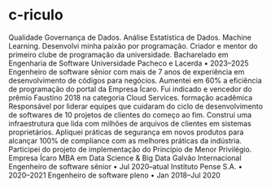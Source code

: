 # c-riculo
Qualidade Governança de Dados.
Análise Estatística de Dados.
Machine Learning.
Desenvolvi minha paixão por programação.
Criador e mentor do primeiro clube de programação da universidade.
Bacharelado em Engenharia de Software
Universidade Pacheco e Lacerda • 2023–2025
Engenheiro de software sênior com mais de 7 anos de experiência
 em desenvolvimento de códigos para negócios. Aumentei em
 60% a eficiência de programação do portal da Empresa Ícaro. 
Fui indicado e vencedor do prêmio Faustino 2018 na categoria 
Cloud Services.
formação acadêmica
Responsável por liderar equipes que cuidaram do ciclo de desenvolvimento 
de softwares de 10 projetos de clientes do começo ao fim.
Construí uma infraestrutura que lida com milhões de arquivos de clientes 
em sistemas proprietários.
Apliquei práticas de segurança em novos produtos para alcançar 100% 
de compliance com as melhores práticas da indústria.
Participei do projeto de implementação do Princípio de Menor Privilégio.
Empresa Ícaro
MBA em Data Science & Big Data
Galvão Internacional
Engenheiro de software sênior • Jul 2020–atual
Instituto Pense S.A. • 2020–2021
Engenheiro de software pleno • Jan 2018–Jul 2020
